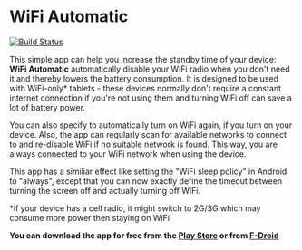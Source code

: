 WiFi Automatic
=============

[![Build Status](https://travis-ci.org/j4velin/WiFi-Automatic.svg?branch=master)](https://travis-ci.org/j4velin/WiFi-Automatic)

This simple app can help you increase the standby time of your device: <b>WiFi Automatic</b> automatically disable your WiFi radio when you don't need it and thereby lowers the battery consumption.
It is designed to be used with WiFi-only* tablets - these devices normally don't require a constant internet connection if you're not using them and turning WiFi off can save a lot of battery power.

You can also specify to automatically turn on WiFi again, if you turn on your device. Also, the app can regularly scan for available networks to connect to and re-disable WiFi if no suitable network is found. This way, you are always connected to your WiFi network when using the device.

This app has a similiar effect like setting the "WiFi sleep policy" in Android to "always", except that you can now exactly define the timeout between turning the screen off and actually turning off WiFi.


*if your device has a cell radio, it might switch to 2G/3G which may consume more power then staying on WiFi




<b>You can download the app for free from the <a href="https://play.google.com/store/apps/details?id=de.j4velin.wifiAutoOff">Play Store</a> or from <a href="https://f-droid.org/repository/browse/?fdfilter=wifi+automatic&fdid=de.j4velin.wifiAutoOff">F-Droid</a></b>
